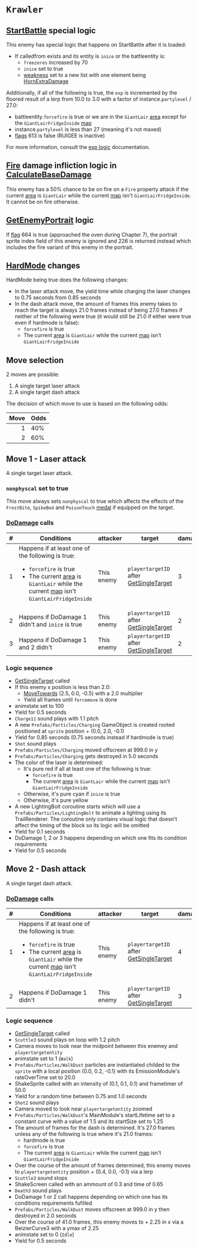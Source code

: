 # `Krawler`

## [StartBattle](../../StartBattle.md) special logic
This enemy has special logic that happens on StartBattle after it is loaded:

- If calledfrom exists and its entity is `inice` or the battleentity is:
    - `freezeres` increased by 70
    - `inice` set to true
    - [weakness](../../Actors%20states/Enemy%20features.md#weakness) set to a new list with one element being [HornExtraDamage](../../Damage%20pipeline/AttackProperty.md)

Additionally, if all of the following is true, the `exp` is incremented by the floored result of a lerp from 10.0 to 3.0 with a factor of instance.`partylevel` / 27.0:

- battleentity.`forcefire` is true or we are in the `GiantLair` [area](../../../Enums%20and%20IDs/librarystuff/Areas.md) except for the `GiantLairFridgeInside` [map](../../../Enums%20and%20IDs/Maps.md)
- instance.`partylevel` is less than 27 (meaning it's not maxed)
- [flags](../../../Flags%20arrays/flags.md) 613 is false (RUIGEE is inactive)

For more information, consult the [exp logic](../../../TextAsset%20Data/Enemies%20data.md#exp-logic) documentation.

## [Fire](../../Actors%20states/BattleCondition/Fire.md) damage infliction logic in [CalculateBaseDamage](../../Damage%20pipeline/CalculateBaseDamage.md)
This enemy has a 50% chance to be on fire on a `Fire` property attack if the current [area](../../../Enums%20and%20IDs/librarystuff/Areas.md) is `GiantLair` while the current [map](../../../Enums%20and%20IDs/Maps.md) isn't `GiantLairFridgeInside`. It cannot be on fire otherwise.

## [GetEnemyPortrait](../../../TextAsset%20Data/Enemies%20data.md) logic
If [flag](../../../Flags%20arrays/flags.md) 664 is true (approached the oven during Chapter 7), the portrait sprite index field of this enemy is ignored and 226 is returned instead which includes the fire variant of this enemy in the portrait.

## [HardMode](../../Damage%20pipeline/HardMode.md) changes
HardMode being true does the following changes:

- In the laser attack move, the yield time while charging the laser changes to 0.75 seconds from 0.85 seconds
- In the dash attack move, the amount of frames this enemy takes to reach the target is always 21.0 frames instead of being 27.0 frames if neither of the following were true (it would still be 21.0 if either were true even if hardmode is false):
    - `forcefire` is true
    - The current [area](../../../Enums%20and%20IDs/librarystuff/Areas.md) is `GiantLair` while the current [map](../../../Enums%20and%20IDs/Maps.md) isn't `GiantLairFridgeInside`

## Move selection
2 moves are possible:

1. A single target laser attack
2. A single target dash attack

The decision of which move to use is based on the following odds:

|Move|Odds|
|---:|----|
|1|40%|
|2|60%|

## Move 1 - Laser attack
A single target laser attack.

### `nonphyscal` set to true
This move always sets `nonphyscal` to true which affects the effects of the `FrostBite`, `SpikeBod` and `PoisonTouch` [medal](../../../Enums%20and%20IDs/Medal.md) if equipped on the target.

### [DoDamage](../../Damage%20pipeline/DoDamage.md) calls

|#|Conditions|attacker|target|damageammount|property|overrides|block|
|-:|---|---|---|---|---|---|---|
|1|Happens if at least one of the following is true:<ul><li>`forcefire` is true</li><li>The current [area](../../../Enums%20and%20IDs/librarystuff/Areas.md) is `GiantLair` while the current [map](../../../Enums%20and%20IDs/Maps.md) isn't `GiantLairFridgeInside`</li></ul>|This enemy|`playertargetID` after [GetSingleTarget](../../Actors%20states/Targetting/GetRandomAvaliablePlayer.md#getsingletarget)|3|[Fire](../../Damage%20pipeline/AttackProperty.md)|null|`commandsuccess`|
|2|Happens if DoDamage 1 didn't and `inice` is true|This enemy|`playertargetID` after [GetSingleTarget](../../Actors%20states/Targetting/GetRandomAvaliablePlayer.md#getsingletarget)|2|[Freeze](../../Damage%20pipeline/AttackProperty.md)|null|`commandsuccess`|
|3|Happens if DoDamage 1 and 2 didn't|This enemy|`playertargetID` after [GetSingleTarget](../../Actors%20states/Targetting/GetRandomAvaliablePlayer.md#getsingletarget)|2|[Numb](../../Damage%20pipeline/AttackProperty.md)|null|`commandsuccess`|

### Logic sequence

- [GetSingleTarget](../../Actors%20states/Targetting/GetRandomAvaliablePlayer.md#getsingletarget) called
- If this enemy x position is less than 2.0:
    - [MoveTowards](../../../Entities/EntityControl/EntityControl%20Methods.md#movetowards) (2.5, 0.0, -0.5) with a 2.0 multiplier
    - Yield all frames until `forcemove` is done
- animstate set to 100
- Yield for 0.5 seconds
- `Charge11` sound plays with 1.1 pitch
- A new `Prefabs/Particles/Charging` GameObject is created rooted positioned at `sprite` position + (0.0, 2.0, -0.1)
- Yield for 0.85 seconds (0.75 seconds instead if hardmode is true)
- `Shot` sound plays
- `Prefabs/Particles/Charging` moved offscreen at 999.0 in y
- `Prefabs/Particles/Charging` gets destroyed in 5.0 seconds
- The color of the laser is determined:
    - It's pure red if all at least one of the following is true:
        - `forcefire` is true
        - The current [area](../../../Enums%20and%20IDs/librarystuff/Areas.md) is `GiantLair` while the current [map](../../../Enums%20and%20IDs/Maps.md) isn't `GiantLairFridgeInside`
    - Otherwise, it's pure cyan if `inice` is true
    - Otherwise, it's pure yellow
- A new LightingBolt coroutine starts which will use a `Prefabs/Particles/LightingBolt` to animate a lighting using its TrailRenderer. The coroutine only contains visual logic that doesn't affect the timing of the block so its logic will be omitted
- Yield for 0.1 seconds
- DoDamage 1, 2 or 3 happens depending on which one fits its condition requirements
- Yield for 0.5 seconds

## Move 2 - Dash attack
A single target dash attack.

### [DoDamage](../../Damage%20pipeline/DoDamage.md) calls

|#|Conditions|attacker|target|damageammount|property|overrides|block|
|-:|---|---|---|---|---|---|---|
|1|Happens if at least one of the following is true:<ul><li>`forcefire` is true</li><li>The current [area](../../../Enums%20and%20IDs/librarystuff/Areas.md) is `GiantLair` while the current [map](../../../Enums%20and%20IDs/Maps.md) isn't `GiantLairFridgeInside`</li></ul>|This enemy|`playertargetID` after [GetSingleTarget](../../Actors%20states/Targetting/GetRandomAvaliablePlayer.md#getsingletarget)|4|[Fire](../../Damage%20pipeline/AttackProperty.md)|null|`commandsuccess`|
|2|Happens if DoDamage 1 didn't|This enemy|`playertargetID` after [GetSingleTarget](../../Actors%20states/Targetting/GetRandomAvaliablePlayer.md#getsingletarget)|3|[Flip](../../Damage%20pipeline/AttackProperty.md)|null|`commandsuccess`|

### Logic sequence

- [GetSingleTarget](../../Actors%20states/Targetting/GetRandomAvaliablePlayer.md#getsingletarget) called
- `Scuttle3` sound plays on loop with 1.2 pitch
- Camera moves to look near the midpoint between this enemey and `playertargetentity`
- animstate set to 1 (`Walk`)
- `Prefabs/Particles/WalkDust` particles are instantiated childed to the `sprite` with a local position (0.0, 0.2, -0.1) with its EmissionModule's rateOverTime set to 20.0
- ShakeSprite called with an intensity of (0.1, 0.1, 0.1) and frametimer of 50.0
- Yield for a random time between 0.75 and 1.0 seconds
- `Shot2` sound plays
- Camera moved to look near `playertargetentity` zoomed
- `Prefabs/Particles/WalkDust`'s MainModule's startLifetime set to a constant curve with a value of 1.5 and its startSize set to 1.25
- The amount of frames for the dash is determined. It's 27.0 frames unless any of the following is true where it's 21.0 frames:
    - hardmode is true
    - `forcefire` is true
    - The current [area](../../../Enums%20and%20IDs/librarystuff/Areas.md) is `GiantLair` while the current [map](../../../Enums%20and%20IDs/Maps.md) isn't `GiantLairFridgeInside`
- Over the course of the amount of frames determined, this enemy moves to `playertargetentity` position + (0.4, 0.0, -0.1) via a lerp
- `Scuttle3` sound stops
- ShakeScreen called with an ammount of 0.3 and time of 0.65
- `Death3` sound plays
- DoDamage 1 or 2 call happens depending on which one has its conditions requirements fufilled
- `Prefabs/Particles/WalkDust` moves offscreen at 999.0 in y then destroyed in 2.0 seconds
- Over the course of 41.0 frames, this enemy moves to + 2.25 in x via a BeizierCurve3 with a ymax of 2.25
- animstate set to 0 (`Idle`)
- Yield for 0.5 seconds
